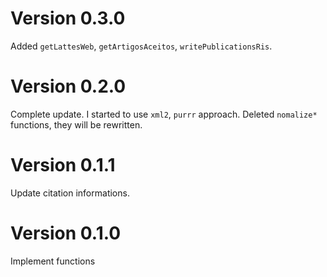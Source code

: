 Version 0.3.0
===
Added `getLattesWeb`, `getArtigosAceitos`, `writePublicationsRis`.

Version 0.2.0
===
Complete update. I started to use `xml2`, `purrr` approach.
Deleted `nomalize*` functions, they will be rewritten.

Version 0.1.1
===
Update citation informations.

Version 0.1.0
===
Implement functions


